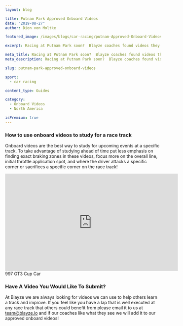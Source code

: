 ```yaml
---
layout: blog

title: Putnam Park Approved Onboard Videos
date: "2019-08-27"
author: Dion von Moltke

featured_image: /images/blogs/car-racing/putnam-Approved-Onboard-Videos-compressor.jpg

excerpt: Racing at Putnam Park soon?  Blayze coaches found videos they approve of watching to study for this race track!

meta_title: Racing at Putnam Park soon?  Blayze coaches found videos they approve of watching to study for this race track!
meta_description: Racing at Putnam Park soon?  Blayze coaches found videos they approve of watching to study for this race track!

slug: putnam-park-approved-onboard-videos

sport:
  - car racing

content_type: Guides

category:
  - Onboard Videos
  - North America

isPremium: true
---
```


### How to use onboard videos to study for a race track

Onboard videos are the best way to study for upcoming events at a specific track. To take advantage of studying ahead of time put less emphasis on finding exact braking zones in these videos, focus more on the overall line, initial throttle application spot, and where the driver attacks a specific corner or sacrifices a specific corner on the race track!

<iframe title="Blog iFrame" width="560" height="315" src="https://www.youtube.com/embed/8OTG6j_t-gI?start=166" frameborder="0" allow="accelerometer; autoplay; encrypted-media; gyroscope; picture-in-picture" allowfullscreen></iframe>
997 GT3 Cup Car

### Have A Video You Would Like To Submit?

At Blayze we are always looking for videos we can use to help others learn a track and improve. If you feel like you have a lap that is well executed at any race track that others could benefit from please email it to us at team@blayze.io and if our coaches like what they see we will add it to our approved onboard videos!
